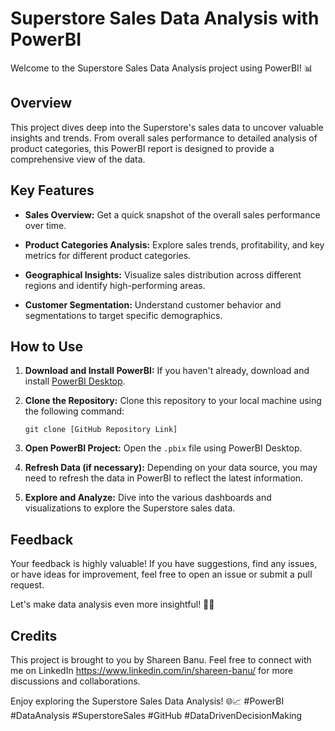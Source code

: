 # Superstore Sales Data Analysis with PowerBI

Welcome to the Superstore Sales Data Analysis project using PowerBI! 📊

## Overview

This project dives deep into the Superstore's sales data to uncover valuable insights and trends. From overall sales performance to detailed analysis of product categories, this PowerBI report is designed to provide a comprehensive view of the data.

## Key Features

- **Sales Overview:** Get a quick snapshot of the overall sales performance over time.
  
- **Product Categories Analysis:** Explore sales trends, profitability, and key metrics for different product categories.

- **Geographical Insights:** Visualize sales distribution across different regions and identify high-performing areas.

- **Customer Segmentation:** Understand customer behavior and segmentations to target specific demographics.

## How to Use

1. **Download and Install PowerBI:** If you haven't already, download and install [PowerBI Desktop](https://powerbi.microsoft.com/desktop/).

2. **Clone the Repository:** Clone this repository to your local machine using the following command:
   ```
   git clone [GitHub Repository Link]
   ```

3. **Open PowerBI Project:** Open the `.pbix` file using PowerBI Desktop.

4. **Refresh Data (if necessary):** Depending on your data source, you may need to refresh the data in PowerBI to reflect the latest information.

5. **Explore and Analyze:** Dive into the various dashboards and visualizations to explore the Superstore sales data.

## Feedback

Your feedback is highly valuable! If you have suggestions, find any issues, or have ideas for improvement, feel free to open an issue or submit a pull request.

Let's make data analysis even more insightful! 🚀💡

## Credits

This project is brought to you by Shareen Banu. Feel free to connect with me on LinkedIn https://www.linkedin.com/in/shareen-banu/ for more discussions and collaborations.

Enjoy exploring the Superstore Sales Data Analysis! 🌐📈 #PowerBI #DataAnalysis #SuperstoreSales #GitHub #DataDrivenDecisionMaking
